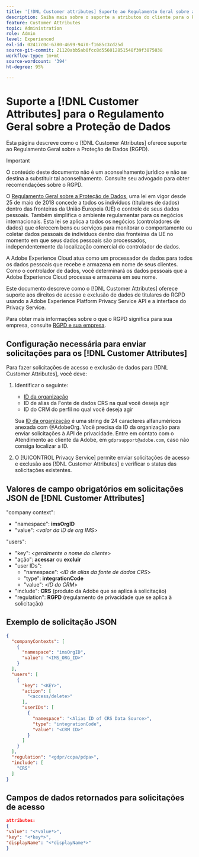 ```yaml
---
title: '[!DNL Customer attributes] Suporte ao Regulamento Geral sobre a Proteção de Dados'
description: Saiba mais sobre o suporte a atributos do cliente para o Regulamento Geral sobre a Proteção de Dados
feature: Customer Attributes
topic: Administration
role: Admin
level: Experienced
exl-id: 02417c0c-6780-4699-9470-f1685c3cd25d
source-git-commit: 21120abb5ab0fcc8d556012851548f39f3875038
workflow-type: tm+mt
source-wordcount: '394'
ht-degree: 95%

---
```


# Suporte a [!DNL Customer Attributes] para o Regulamento Geral sobre a Proteção de Dados

Esta página descreve como o [!DNL Customer Attributes] oferece suporte ao Regulamento Geral sobre a Proteção de Dados (RGPD).

>[!IMPORTANT]
>
>O conteúdo deste documento não é um aconselhamento jurídico e não se destina a substituir tal aconselhamento. Consulte seu advogado para obter recomendações sobre o RGPD.

O [Regulamento Geral sobre a Proteção de Dados](https://business.adobe.com/br/privacy/general-data-protection-regulation.html), uma lei em vigor desde 25 de maio de 2018 concede a todos os indivíduos (titulares de dados) dentro das fronteiras da União Europeia (UE) o controle de seus dados pessoais. Também simplifica o ambiente regulamentar para os negócios internacionais. Esta lei se aplica a todos os negócios (controladores de dados) que oferecem bens ou serviços para monitorar o comportamento ou coletar dados pessoais de indivíduos dentro das fronteiras da UE no momento em que seus dados pessoais são processados, independentemente da localização comercial do controlador de dados.

A Adobe Experience Cloud atua como um processador de dados para todos os dados pessoais que recebe e armazena em nome de seus clientes. Como o controlador de dados, você determinará os dados pessoais que a Adobe Experience Cloud processa e armazena em seu nome.

Este documento descreve como o [!DNL Customer Attributes] oferece suporte aos direitos de acesso e exclusão de dados de titulares do RGPD usando a Adobe Experience Platform Privacy Service API e a interface do Privacy Service.

Para obter mais informações sobre o que o RGPD significa para sua empresa, consulte [RGPD e sua empresa](https://business.adobe.com/br/privacy/general-data-protection-regulation.html).

## Configuração necessária para enviar solicitações para os [!DNL Customer Attributes]

Para fazer solicitações de acesso e exclusão de dados para [!DNL Customer Attributes], você deve:

1. Identificar o seguinte:

   * [ID da organização](../../administration/organizations.md)
   * ID de alias da Fonte de dados CRS na qual você deseja agir
   * ID do CRM do perfil no qual você deseja agir

   Sua [ID da organização](../../administration/organizations.md) é uma string de 24 caracteres alfanuméricos anexada com @AdobeOrg. Você precisa da ID da organização para enviar solicitações à API de privacidade. Entre em contato com o Atendimento ao cliente da Adobe, em `gdprsupport@adobe.com`, caso não consiga localizar a ID.

1. O [!UICONTROL Privacy Service] permite enviar solicitações de acesso e exclusão aos [!DNL Customer Attributes] e verificar o status das solicitações existentes.

## Valores de campo obrigatórios em solicitações JSON de [!DNL Customer Attributes]

&quot;company context&quot;:

* &quot;namespace&quot;: **imsOrgID**
* &quot;value&quot;: &lt;*valor da ID de org IMS*>

&quot;users&quot;:

* &quot;key&quot;: &lt;*geralmente o nome do cliente*>
* &quot;ação&quot;: **acessar** ou **excluir**
* &quot;user IDs&quot;:
   * &quot;namespace&quot;: &lt;*ID de alias da fonte de dados CRS*>
   * &quot;type&quot;: **integrationCode**
   * &quot;value&quot;: &lt;*ID do CRM*>
* &quot;include&quot;: **CRS** (produto da Adobe que se aplica à solicitação)
* &quot;regulation&quot;: **RGPD** (regulamento de privacidade que se aplica à solicitação)

## Exemplo de solicitação JSON

```json
{
  "companyContexts": [
    {
      "namespace": "imsOrgID",
      "value": "<IMS_ORG_ID>"
    }
  ],
  "users": [
    {
      "key": "<KEY>",
      "action": [
        "<access/delete>"
      ],
      "userIDs": [
        {
          "namespace": "<Alias ID of CRS Data Source>",
          "type": "integrationCode",
          "value": "<CRM ID>"
        }
      ]
    }
  ],
  "regulation": "<gdpr/ccpa/pdpa>",
  "include": [
    "CRS"
  ]
}
```

## Campos de dados retornados para solicitações de acesso

```json
attributes:
{
"value": "<*value*>",
"key": "<*key*>",
"displayName": "<*displayName*>"
}
```

